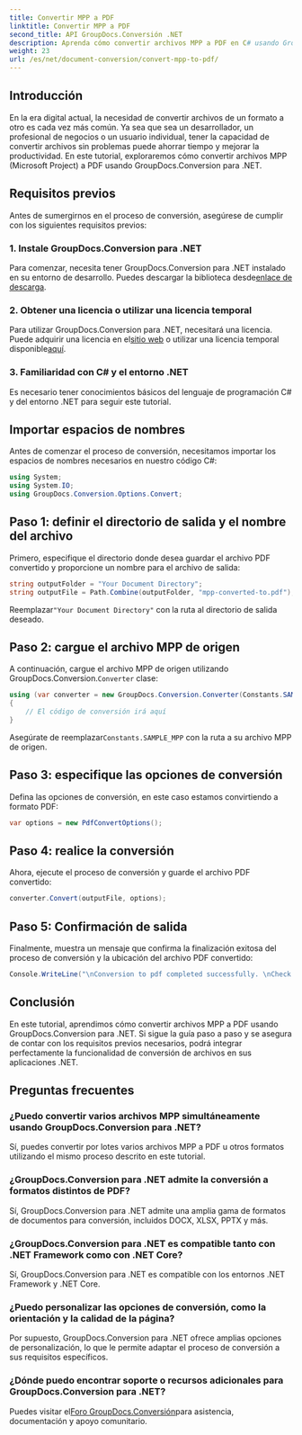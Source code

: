 ```yaml
---
title: Convertir MPP a PDF
linktitle: Convertir MPP a PDF
second_title: API GroupDocs.Conversión .NET
description: Aprenda cómo convertir archivos MPP a PDF en C# usando GroupDocs.Conversion para .NET. Siga este tutorial paso a paso para la integración en sus aplicaciones .NET.
weight: 23
url: /es/net/document-conversion/convert-mpp-to-pdf/
---
```

## Introducción
En la era digital actual, la necesidad de convertir archivos de un formato a otro es cada vez más común. Ya sea que sea un desarrollador, un profesional de negocios o un usuario individual, tener la capacidad de convertir archivos sin problemas puede ahorrar tiempo y mejorar la productividad. En este tutorial, exploraremos cómo convertir archivos MPP (Microsoft Project) a PDF usando GroupDocs.Conversion para .NET.
## Requisitos previos
Antes de sumergirnos en el proceso de conversión, asegúrese de cumplir con los siguientes requisitos previos:
### 1. Instale GroupDocs.Conversion para .NET
 Para comenzar, necesita tener GroupDocs.Conversion para .NET instalado en su entorno de desarrollo. Puedes descargar la biblioteca desde[enlace de descarga](https://releases.groupdocs.com/conversion/net/).
### 2. Obtener una licencia o utilizar una licencia temporal
 Para utilizar GroupDocs.Conversion para .NET, necesitará una licencia. Puede adquirir una licencia en el[sitio web](https://purchase.groupdocs.com/buy) o utilizar una licencia temporal disponible[aquí](https://purchase.groupdocs.com/temporary-license/).
### 3. Familiaridad con C# y el entorno .NET
Es necesario tener conocimientos básicos del lenguaje de programación C# y del entorno .NET para seguir este tutorial.

## Importar espacios de nombres
Antes de comenzar el proceso de conversión, necesitamos importar los espacios de nombres necesarios en nuestro código C#:
```csharp
using System;
using System.IO;
using GroupDocs.Conversion.Options.Convert;
```
## Paso 1: definir el directorio de salida y el nombre del archivo
Primero, especifique el directorio donde desea guardar el archivo PDF convertido y proporcione un nombre para el archivo de salida:
```csharp
string outputFolder = "Your Document Directory";
string outputFile = Path.Combine(outputFolder, "mpp-converted-to.pdf");
```
 Reemplazar`"Your Document Directory"` con la ruta al directorio de salida deseado.
## Paso 2: cargue el archivo MPP de origen
 A continuación, cargue el archivo MPP de origen utilizando GroupDocs.Conversion.`Converter` clase:
```csharp
using (var converter = new GroupDocs.Conversion.Converter(Constants.SAMPLE_MPP))
{
    // El código de conversión irá aquí
}
```
Asegúrate de reemplazar`Constants.SAMPLE_MPP` con la ruta a su archivo MPP de origen.
## Paso 3: especifique las opciones de conversión
Defina las opciones de conversión, en este caso estamos convirtiendo a formato PDF:
```csharp
var options = new PdfConvertOptions();
```
## Paso 4: realice la conversión
Ahora, ejecute el proceso de conversión y guarde el archivo PDF convertido:
```csharp
converter.Convert(outputFile, options);
```
## Paso 5: Confirmación de salida
Finalmente, muestra un mensaje que confirma la finalización exitosa del proceso de conversión y la ubicación del archivo PDF convertido:
```csharp
Console.WriteLine("\nConversion to pdf completed successfully. \nCheck output in {0}", outputFolder);
```

## Conclusión
En este tutorial, aprendimos cómo convertir archivos MPP a PDF usando GroupDocs.Conversion para .NET. Si sigue la guía paso a paso y se asegura de contar con los requisitos previos necesarios, podrá integrar perfectamente la funcionalidad de conversión de archivos en sus aplicaciones .NET.
## Preguntas frecuentes
### ¿Puedo convertir varios archivos MPP simultáneamente usando GroupDocs.Conversion para .NET?
Sí, puedes convertir por lotes varios archivos MPP a PDF u otros formatos utilizando el mismo proceso descrito en este tutorial.
### ¿GroupDocs.Conversion para .NET admite la conversión a formatos distintos de PDF?
Sí, GroupDocs.Conversion para .NET admite una amplia gama de formatos de documentos para conversión, incluidos DOCX, XLSX, PPTX y más.
### ¿GroupDocs.Conversion para .NET es compatible tanto con .NET Framework como con .NET Core?
Sí, GroupDocs.Conversion para .NET es compatible con los entornos .NET Framework y .NET Core.
### ¿Puedo personalizar las opciones de conversión, como la orientación y la calidad de la página?
Por supuesto, GroupDocs.Conversion para .NET ofrece amplias opciones de personalización, lo que le permite adaptar el proceso de conversión a sus requisitos específicos.
### ¿Dónde puedo encontrar soporte o recursos adicionales para GroupDocs.Conversion para .NET?
 Puedes visitar el[Foro GroupDocs.Conversión](https://forum.groupdocs.com/c/conversion/11)para asistencia, documentación y apoyo comunitario.